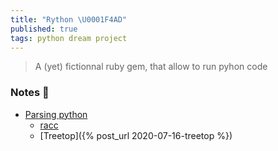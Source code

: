 ```yaml
---
title: "Rython \U0001F4AD"
published: true
tags: python dream project
---
```

> A (yet) fictionnal ruby gem, that allow to run pyhon code

### Notes 🚧
- [Parsing python](https://chatgpt.com/share/6843efd0-e704-800d-abbc-57a16c7784ca)
	- [racc](https://github.com/ruby/racc?tab=readme-ov-file#racc-)
    - [Treetop]({% post_url 2020-07-16-treetop %})